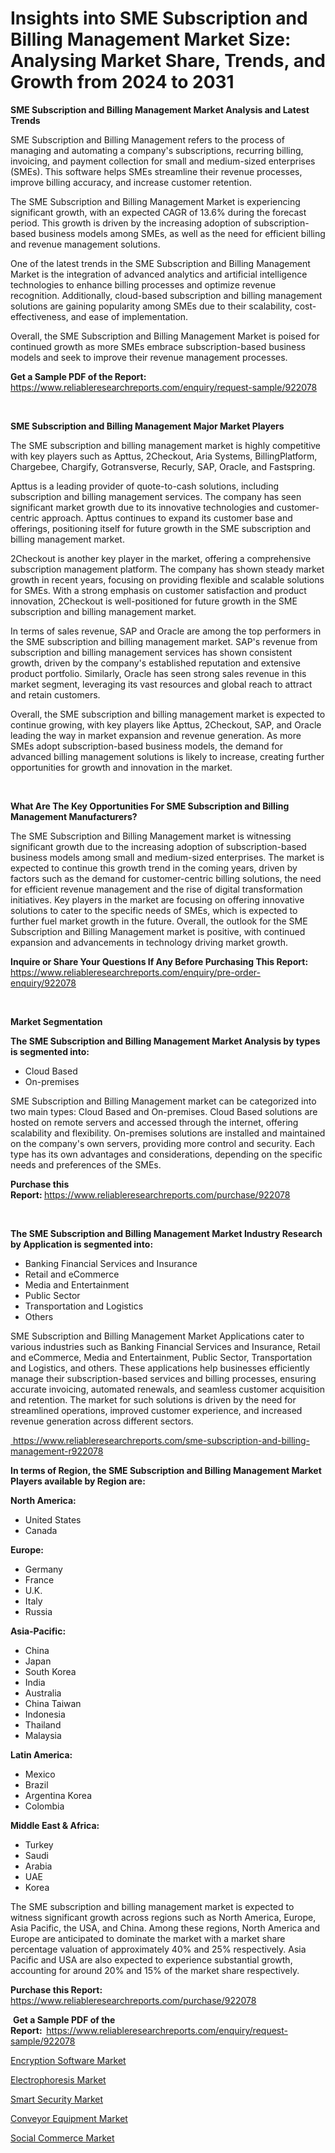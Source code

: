 <p><h1>Insights into SME Subscription and Billing Management Market Size: Analysing Market Share, Trends, and Growth from 2024 to 2031</h1></p><p><strong>SME Subscription and Billing Management Market Analysis and Latest Trends</strong></p>
<p><p>SME Subscription and Billing Management refers to the process of managing and automating a company's subscriptions, recurring billing, invoicing, and payment collection for small and medium-sized enterprises (SMEs). This software helps SMEs streamline their revenue processes, improve billing accuracy, and increase customer retention.</p><p>The SME Subscription and Billing Management Market is experiencing significant growth, with an expected CAGR of 13.6% during the forecast period. This growth is driven by the increasing adoption of subscription-based business models among SMEs, as well as the need for efficient billing and revenue management solutions.</p><p>One of the latest trends in the SME Subscription and Billing Management Market is the integration of advanced analytics and artificial intelligence technologies to enhance billing processes and optimize revenue recognition. Additionally, cloud-based subscription and billing management solutions are gaining popularity among SMEs due to their scalability, cost-effectiveness, and ease of implementation.</p><p>Overall, the SME Subscription and Billing Management Market is poised for continued growth as more SMEs embrace subscription-based business models and seek to improve their revenue management processes.</p></p>
<p><strong>Get a Sample PDF of the Report:&nbsp;</strong> <a href="https://www.reliableresearchreports.com/enquiry/request-sample/922078">https://www.reliableresearchreports.com/enquiry/request-sample/922078</a></p>
<p>&nbsp;</p>
<p><strong>SME Subscription and Billing Management Major Market Players</strong></p>
<p><p>The SME subscription and billing management market is highly competitive with key players such as Apttus, 2Checkout, Aria Systems, BillingPlatform, Chargebee, Chargify, Gotransverse, Recurly, SAP, Oracle, and Fastspring.</p><p>Apttus is a leading provider of quote-to-cash solutions, including subscription and billing management services. The company has seen significant market growth due to its innovative technologies and customer-centric approach. Apttus continues to expand its customer base and offerings, positioning itself for future growth in the SME subscription and billing management market.</p><p>2Checkout is another key player in the market, offering a comprehensive subscription management platform. The company has shown steady market growth in recent years, focusing on providing flexible and scalable solutions for SMEs. With a strong emphasis on customer satisfaction and product innovation, 2Checkout is well-positioned for future growth in the SME subscription and billing management market.</p><p>In terms of sales revenue, SAP and Oracle are among the top performers in the SME subscription and billing management market. SAP's revenue from subscription and billing management services has shown consistent growth, driven by the company's established reputation and extensive product portfolio. Similarly, Oracle has seen strong sales revenue in this market segment, leveraging its vast resources and global reach to attract and retain customers.</p><p>Overall, the SME subscription and billing management market is expected to continue growing, with key players like Apttus, 2Checkout, SAP, and Oracle leading the way in market expansion and revenue generation. As more SMEs adopt subscription-based business models, the demand for advanced billing management solutions is likely to increase, creating further opportunities for growth and innovation in the market.</p></p>
<p>&nbsp;</p>
<p><strong>What Are The Key Opportunities For SME Subscription and Billing Management Manufacturers?</strong></p>
<p><p>The SME Subscription and Billing Management market is witnessing significant growth due to the increasing adoption of subscription-based business models among small and medium-sized enterprises. The market is expected to continue this growth trend in the coming years, driven by factors such as the demand for customer-centric billing solutions, the need for efficient revenue management and the rise of digital transformation initiatives. Key players in the market are focusing on offering innovative solutions to cater to the specific needs of SMEs, which is expected to further fuel market growth in the future. Overall, the outlook for the SME Subscription and Billing Management market is positive, with continued expansion and advancements in technology driving market growth.</p></p>
<p><strong>Inquire or Share Your Questions If Any Before Purchasing This Report:</strong> <a href="https://www.reliableresearchreports.com/enquiry/pre-order-enquiry/922078">https://www.reliableresearchreports.com/enquiry/pre-order-enquiry/922078</a></p>
<p>&nbsp;</p>
<p><strong>Market Segmentation</strong></p>
<p><strong>The SME Subscription and Billing Management Market Analysis by types is segmented into:</strong></p>
<p><ul><li>Cloud Based</li><li>On-premises</li></ul></p>
<p><p>SME Subscription and Billing Management market can be categorized into two main types: Cloud Based and On-premises. Cloud Based solutions are hosted on remote servers and accessed through the internet, offering scalability and flexibility. On-premises solutions are installed and maintained on the company's own servers, providing more control and security. Each type has its own advantages and considerations, depending on the specific needs and preferences of the SMEs.</p></p>
<p><strong>Purchase this Report:&nbsp;</strong><a href="https://www.reliableresearchreports.com/purchase/922078">https://www.reliableresearchreports.com/purchase/922078</a></p>
<p>&nbsp;</p>
<p><strong>The SME Subscription and Billing Management Market Industry Research by Application is segmented into:</strong></p>
<p><ul><li>Banking Financial Services and Insurance</li><li>Retail and eCommerce</li><li>Media and Entertainment</li><li>Public Sector</li><li>Transportation and Logistics</li><li>Others</li></ul></p>
<p><p>SME Subscription and Billing Management Market Applications cater to various industries such as Banking Financial Services and Insurance, Retail and eCommerce, Media and Entertainment, Public Sector, Transportation and Logistics, and others. These applications help businesses efficiently manage their subscription-based services and billing processes, ensuring accurate invoicing, automated renewals, and seamless customer acquisition and retention. The market for such solutions is driven by the need for streamlined operations, improved customer experience, and increased revenue generation across different sectors.</p></p>
<p><a href="https://www.reliableresearchreports.com/sme-subscription-and-billing-management-r922078">&nbsp;https://www.reliableresearchreports.com/sme-subscription-and-billing-management-r922078</a></p>
<p><strong>In terms of Region, the SME Subscription and Billing Management Market Players available by Region are:</strong></p>
<p>
    <p> <strong> North America: </strong>
        <ul>
            <li>United States</li>
            <li>Canada</li>
        </ul>
        </p> 
    <p> <strong> Europe: </strong>
        <ul>
            <li>Germany</li>
            <li>France</li>
            <li>U.K.</li>
            <li>Italy</li>
            <li>Russia</li>
        </ul>
        </p> 
    <p> <strong> Asia-Pacific: </strong>
        <ul>
            <li>China</li>
            <li>Japan</li>
            <li>South Korea</li>
            <li>India</li>
            <li>Australia</li>
            <li>China Taiwan</li>
            <li>Indonesia</li>
            <li>Thailand</li>
            <li>Malaysia</li>
        </ul>
        </p> 
    <p> <strong> Latin America: </strong>
        <ul>
            <li>Mexico</li>
            <li>Brazil</li>
            <li>Argentina Korea</li>
            <li>Colombia</li>
        </ul>
        </p> 
    <p> <strong> Middle East & Africa: </strong>
        <ul>
            <li>Turkey</li>
            <li>Saudi</li>
            <li>Arabia</li>
            <li>UAE</li>
            <li>Korea</li>
        </ul>
    </p>
    </p>
<p><p>The SME subscription and billing management market is expected to witness significant growth across regions such as North America, Europe, Asia Pacific, the USA, and China. Among these regions, North America and Europe are anticipated to dominate the market with a market share percentage valuation of approximately 40% and 25% respectively. Asia Pacific and USA are also expected to experience substantial growth, accounting for around 20% and 15% of the market share respectively.</p></p>
<p><strong>Purchase this Report: </strong><a href="https://www.reliableresearchreports.com/purchase/922078">https://www.reliableresearchreports.com/purchase/922078</a></p>
<p>&nbsp;<strong>Get a Sample PDF of the Report:&nbsp;&nbsp;</strong><a href="https://www.reliableresearchreports.com/enquiry/request-sample/922078">https://www.reliableresearchreports.com/enquiry/request-sample/922078</a></p>
<p><strong></strong></p>
<p><p><a href="https://github.com/nathandecarvalho/Market-Research-Report-List-4/blob/main/encryption-software-market.md">Encryption Software Market</a></p><p><a href="https://github.com/julyju69/Market-Research-Report-List-4/blob/main/electrophoresis-market.md">Electrophoresis Market</a></p><p><a href="https://github.com/JosephWillisbXXgf/Market-Research-Report-List-1/blob/main/smart-security-market.md">Smart Security Market</a></p><p><a href="https://www.linkedin.com/pulse/conveyor-equipment-market-size-share-trends-analysis-report-jyioe?trackingId=FdQzYOEiRNax5EqB3zKETQ%3D%3D">Conveyor Equipment Market</a></p><p><a href="https://github.com/jakobeblake56/Market-Research-Report-List-1/blob/main/social-commerce-market.md">Social Commerce Market</a></p></p>